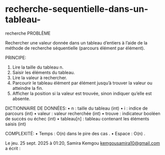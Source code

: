# recherche-sequentielle-dans-un-tableau-
recherche 
PROBLÈME

Rechercher une valeur donnée dans un tableau d’entiers à l’aide de la méthode de recherche séquentielle (parcours élément par élément).

PRINCIPE:
1. Lire la taille du tableau n.
2. Saisir les éléments du tableau.
3. Lire la valeur à rechercher.
4. Parcourir le tableau élément par élément jusqu’à trouver la valeur ou atteindre la fin.
5. Afficher la position si la valeur est trouvée, sinon indiquer qu’elle est absente.

DICTIONNAIRE DE DONNÉES:
• n : taille du tableau (int)
• i : indice de parcours (int)
• valeur : valeur recherchée (int)
• trouve : indicateur booléen de succès ou échec (int)
• tableau[n] : tableau contenant les éléments saisis (int)

COMPLEXITÉ:
• Temps : O(n) dans le pire des cas .
• Espace : O(n) .




Le jeu. 25 sept. 2025 à 01:20, Samira Kemgou <kemgousamira10@gmail.com> a écrit :

